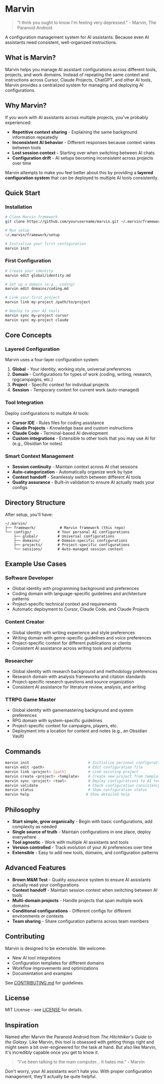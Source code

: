 # Marvin

> "I think you ought to know I'm feeling very depressed." - Marvin, The Paranoid Android

A configuration management system for AI assistants. Because even AI assistants need consistent, well-organized instructions.

## What is Marvin?

Marvin helps you manage AI assistant configurations across different tools, projects, and work domains. Instead of repeating the same context and instructions across Cursor, Claude Projects, ChatGPT, and other AI tools, Marvin provides a centralized system for managing and deploying AI configurations.

## Why Marvin?

If you work with AI assistants across multiple projects, you've probably experienced:

- **Repetitive context sharing** - Explaining the same background information repeatedly
- **Inconsistent AI behavior** - Different responses because context varies between tools
- **Lost session context** - Starting over when switching between AI chats
- **Configuration drift** - AI setups becoming inconsistent across projects over time

Marvin attempts to make you feel better about this by providing a **layered configuration system** that can be deployed to multiple AI tools consistently.

## Quick Start

### Installation

```bash
# Clone Marvin framework
git clone https://github.com/yourusername/marvin.git ~/.marvin/framework

# Run setup
~/.marvin/framework/setup

# Initialize your first configuration
marvin init
```

### First Configuration

```bash
# Create your identity
marvin edit global/identity.md

# Set up a domain (e.g., coding)
marvin edit domains/coding.md

# Link your first project
marvin link my-project /path/to/project

# Deploy to your AI tools
marvin sync my-project cursor
marvin sync my-project claude
```

## Core Concepts

### Layered Configuration

Marvin uses a four-layer configuration system:

1. **Global** - Your identity, working style, universal preferences
2. **Domain** - Configurations for types of work (coding, writing, research, rpgcampaigns, etc.)
3. **Project** - Specific context for individual projects
4. **Session** - Temporary context for current work (auto-managed)

### Tool Integration

Deploy configurations to multiple AI tools:

- **Cursor IDE** - Rules files for coding assistance
- **Claude Projects** - Knowledge base and custom instructions  
- **Claude Code** - Terminal-based AI development
- **Custom integrations** - Extensible to other tools that you may use AI for (e.g., Obsidian for notes)

### Smart Context Management

- **Session continuity** - Maintain context across AI chat sessions
- **Auto-categorization** - Automatically organize work by type
- **Context handoff** - Seamlessly switch between different AI tools
- **Quality assurance** - Built-in validation to ensure AI actually reads your configs

## Directory Structure

After setup, you'll have:

```
~/.marvin/
├── framework/           # Marvin framework (this repo)
└── configs/            # Your personal AI configurations
    ├── global/         # Universal configurations
    ├── domains/        # Domain-specific configurations  
    ├── projects/       # Project-specific configurations
    └── sessions/       # Auto-managed session context
```

## Example Use Cases

### Software Developer
- Global identity with programming background and preferences
- Coding domain with language-specific guidelines and architecture patterns
- Project-specific technical context and requirements
- Automatic deployment to Cursor, Claude Code, and Claude Projects

### Content Creator
- Global identity with writing experience and style preferences
- Writing domain with genre-specific guidelines and voice preferences
- Project-specific context for different publications or clients
- Consistent AI assistance across writing tools and platforms

### Researcher
- Global identity with research background and methodology preferences
- Research domain with analysis frameworks and citation standards
- Project-specific research questions and source organization
- Consistent AI assistance for literature review, analysis, and writing

### TTRPG Game Master
- Global identity with gamemastering background and system preferences
- RPG domain with system-specific guidelines
- Project-specific context for campaigns, players, etc.
- Deployment into a location for content and notes (e.g., an Obsidian Vault)

## Commands

```bash
marvin init                           # Initialize personal configuration
marvin edit <path>                    # Edit configuration file
marvin link <project> [path]          # Link existing project
marvin create <project> <template>    # Create new project from template
marvin sync <project> <tool>          # Deploy configurations to AI tool
marvin validate                       # Check configuration consistency
marvin status                         # Show configuration status
marvin help                          # Show detailed help
```

## Philosophy

- **Start simple, grow organically** - Begin with basic configurations, add complexity as needed
- **Single source of truth** - Maintain configurations in one place, deploy everywhere
- **Tool agnostic** - Work with multiple AI assistants and tools
- **Version controlled** - Track evolution of your AI preferences over time
- **Extensible** - Easy to add new tools, domains, and configuration patterns

## Advanced Features

- **Brown M&M Test** - Quality assurance system to ensure AI assistants actually read your configurations
- **Context handoff** - Maintain session context when switching between AI tools
- **Multi-domain projects** - Handle projects that span multiple work domains
- **Conditional configurations** - Different configs for different environments or contexts
- **Team sharing** - Share configuration patterns across team members

## Contributing

Marvin is designed to be extensible. We welcome:

- New AI tool integrations
- Configuration templates for different domains
- Workflow improvements and optimizations
- Documentation and examples

See [CONTRIBUTING.md](CONTRIBUTING.md) for guidelines.

## License

MIT License - see [LICENSE](LICENSE) for details.

## Inspiration

Named after Marvin the Paranoid Android from *The Hitchhiker's Guide to the Galaxy*. Like Marvin, this tool is obsessed with getting things right and might seem a bit over-engineered for the task at hand. But also like Marvin, it's incredibly capable once you get to know it.

> "I've been talking to the main computer... It hates me." - Marvin

Don't worry, your AI assistants won't hate you. With proper configuration management, they'll actually be quite helpful.

